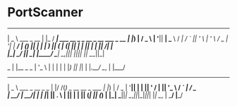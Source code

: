 # PortScanner

 ____                _     ____
|  _ \   ___   _ __ | |_  / ___|   ___   __ _  _ __   _ __    ___  _ __ 
| |_) | / _ \ | '__|| __| \___ \  / __| / _` || '_ \ | '_ \  / _ \| '__|
|  __/ | (_) || |   | |_   ___) || (__ | (_| || | | || | | ||  __/| |   
|_|     \___/ |_|    \__| |____/  \___| \__,_||_| |_||_| |_| \___||_|   

 _
| |__   _   _ 
| '_ \ | | | |
| |_) || |_| |
|_.__/  \__, |
        |___/
 ____                      _  __ _
|  _ \   ___  _ __  _   _ | |/ /(_) _ __    __ _   ___
| |_) | / _ \| '__|| | | || ' / | || '_ \  / _` | / _ \
|  __/ |  __/| |   | |_| || . \ | || | | || (_| || (_) |
|_|     \___||_|    \__,_||_|\_\|_||_| |_| \__, | \___/
                                           |___/
